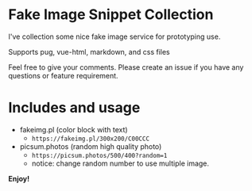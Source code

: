 # Fake Image Snippet Collection

I've collection some nice fake image service for prototyping use.

Supports pug, vue-html, markdown, and css files

Feel free to give your comments.
Please create an issue if you have any questions or feature requirement.

# Includes and usage

* fakeimg.pl (color block with text)
  * `https://fakeimg.pl/300x200/C00CCC`
* picsum.photos (random high quality photo)
  * `https://picsum.photos/500/400?random=1`
  * notice: change random number to use multiple image.

**Enjoy!**
